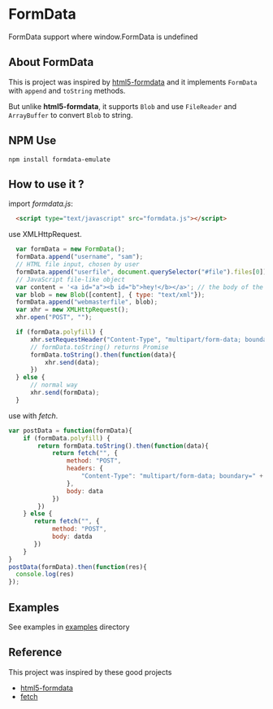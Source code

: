# FormData
FormData support where window.FormData is undefined

## About FormData

This is project was inspired by [html5-formdata](https://github.com/francois2metz/html5-formdata/blob/master/README.md) and it implements `FormData` with `append` and `toString` methods.

But unlike **html5-formdata**, it supports `Blob`  and use `FileReader` and `ArrayBuffer` to convert `Blob` to string.

## NPM Use
```
npm install formdata-emulate
```

## How to use it ?

import *formdata.js*:

```html
  <script type="text/javascript" src="formdata.js"></script>
```
use XMLHttpRequest.

```javascript
  var formData = new FormData();
  formData.append("username", "sam");
  // HTML file input, chosen by user
  formData.append("userfile", document.querySelector("#file").files[0]);
  // JavaScript file-like object
  var content = '<a id="a"><b id="b">hey!</b></a>'; // the body of the new file...
  var blob = new Blob([content], { type: "text/xml"});
  formData.append("webmasterfile", blob);
  var xhr = new XMLHttpRequest();
  xhr.open("POST", "");

  if (formData.polyfill) {
      xhr.setRequestHeader("Content-Type", "multipart/form-data; boundary=" + formData.boundary)
      // formData.toString() returns Promise
      formData.toString().then(function(data){
          xhr.send(data);
      })
  } else {
      // normal way
      xhr.send(formData);
  }
```
use with *fetch*.

```javascript
var postData = function(formData){
    if (formData.polyfill) {
        return formData.toString().then(function(data){
            return fetch("", {
                method: "POST",
                headers: {
                    "Content-Type": "multipart/form-data; boundary=" + formData.boundary
                },
                body: data
            })
        })
    } else {
       return fetch("", {
            method: "POST",
            body: datda
       })
    }
}
postData(formData).then(function(res){
  console.log(res)
});
```

## Examples

See examples in [examples](https://github.com/henryluki/FormData/tree/master/examples) directory

## Reference

This project was inspired by these good projects

- [html5-formdata](https://github.com/francois2metz/html5-formdata)
- [fetch](https://github.com/github/fetch)